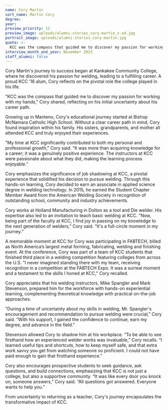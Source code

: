 ```yaml
---
name: Cory Martin
sort_name: Martin Cory
degree:
year:
preview_priority: 12
preview_image: uploads/alumni-stories_cory-martin_x-ad.jpg
portrait_image: uploads/alumni-stories_cory-martin.jpg
quote: >-
  KCC was the compass that guided me to discover my passion for working with my hands.
interview_month_and_year: November 2023
staff_alumni: false
---
```


Cory Martin's journey to success began at Kankakee Community College, where he discovered his passion for welding, leading to a fulfilling career. A proud KCC ’16 alum, Cory reflects on the pivotal role the college played in his life.

"KCC was the compass that guided me to discover my passion for working with my hands," Cory shared, reflecting on his initial uncertainty about his career path.

Growing up in Manteno, Cory's educational journey started at Bishop McNamara Catholic High School. Without a clear career path in mind, Cory found inspiration within his family. His sisters, grandparents, and mother all attended KCC and truly enjoyed their experiences.

"My time at KCC significantly contributed to both my personal and professional growth,” Cory said. “It was more than acquiring knowledge for a career; it was a genuinely positive experience. The instructors at KCC were passionate about what they did, making the learning process enjoyable.”

Cory emphasizes the significance of job shadowing at KCC, a pivotal experience that solidified his decision to pursue welding. Through this hands-on learning, Cory decided to earn an associate in applied science degree in welding technology. In 2015, he earned the Student Chapter Member Award from the American Welding Society in recognition of outstanding school, community and industry achievements.

Cory works at Holland Manufacturing in Dolton as a tool and Die welder. His expertise also led to an invitation to teach basic welding at KCC. "Now, being part of the faculty at KCC, I find joy in passing on my knowledge to the next generation of welders,” Cory said. “It's a full-circle moment in my journey.”

A memorable moment at KCC for Cory was participating in FABTECH, billed as North America’s largest metal forming, fabricating, welding and finishing event. At the conference, Cory was part of a team of KCC students that finished third place in a welding competition featuring colleges from across the U.S. "I never imagined standing there with my team, receiving recognition in a competition at the FABTECH Expo. It was a surreal moment and a testament to the skills I honed at KCC," Cory recalled.

Cory appreciates that his welding instructors, Mike Spangler and Mark Stevenson, prepared him for the workforce with hands-on experiential learning, complementing theoretical knowledge with practical on-the-job approaches.

"During a time of uncertainty about my skills in welding, Mr. Spangler's encouragement and recommendation to pursue welding were crucial,” Cory said. “With his support, I gained the confidence to continue, earn my degree, and advance in the field."

Stevenson allowed Cory to shadow him at his workplace. “To be able to see firsthand how an experienced welder works was invaluable,” Cory recalls. “I learned useful tips and shortcuts, how to keep myself safe, and that extra work savvy you get from watching someone so proficient. I could not have paid enough to gain that firsthand experience.”

Cory also encourages prospective students to seek guidance, ask questions, and build connections, emphasizing that KCC is not just a college, but also a supportive community. “It was like every door you knock on, someone answers,” Cory said. “All questions got answered. Everyone wants to help you.”

From uncertainty to returning as a teacher, Cory's journey encapsulates the transformative impact of KCC.
